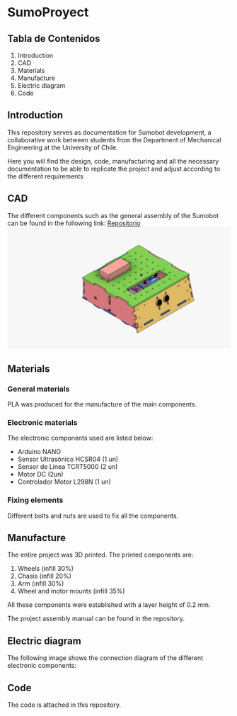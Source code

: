 # SumoProyect

## Tabla de Contenidos
1. Introduction
2. CAD
3. Materials
4. Manufacture
5. Electric diagram
6. Code

## Introduction
This repository serves as documentation for Sumobot development, a collaborative work between students from the Department of Mechanical Engineering at the University of Chile.

Here you will find the design, code, manufacturing and all the necessary documentation to be able to replicate the project and adjust according to the different requirements
## CAD
The different components such as the general assembly of the Sumobot can be found in the following link: [Repositorio](https://grabcad.com/library/sumobot-g3-uchile-1)
![Ensamble General](https://github.com/juancantillana/SumoProyect/blob/main/Img/Vista%20General.jpeg)

## Materials
### General materials
PLA was produced for the manufacture of the main components.
### Electronic materials
The electronic components used are listed below:
* Arduino NANO
* Sensor Ultrasónico HCSR04 (1 un)
* Sensor de Línea TCRT5000 (2 un)
* Motor DC (2un)
* Controlador Motor L298N (1 un)
### Fixing elements
Different bolts and nuts are used to fix all the components.

## Manufacture
The entire project was 3D printed. The printed components are:
1. Wheels (infill 30%)
2. Chasis (infill 20%)
3. Arm (infill 30%)
4. Wheel and motor mounts (infill 35%)

All these components were established with a layer height of 0.2 mm.

The project assembly manual can be found in the repository.

## Electric diagram
The following image shows the connection diagram of the different electronic components:

## Code
The code is attached in this repository.
